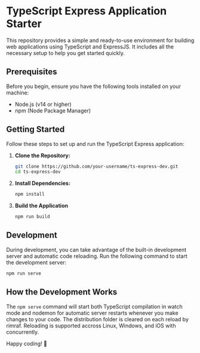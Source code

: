 # TypeScript Express Application Starter

This repository provides a simple and ready-to-use environment for building web applications using TypeScript and ExpressJS. It includes all the necessary setup to help you get started quickly.

## Prerequisites

Before you begin, ensure you have the following tools installed on your machine:

- Node.js (v14 or higher)
- npm (Node Package Manager)

## Getting Started

Follow these steps to set up and run the TypeScript Express application:

1. **Clone the Repository:**

   ```bash
   git clone https://github.com/your-username/ts-express-dev.git
   cd ts-express-dev

2. **Install Dependencies:**

   ```bash
   npm install

3. **Build the Application**

   ```bash
   npm run build

## Development

During development, you can take advantage of the built-in development server and automatic code reloading. Run the following command to start the development server:

   ```bash
   npm run serve
   ```

## How the Development Works
The `npm serve` command will start both TypeScript compilation in watch mode and nodemon for automatic server restarts whenever you make changes to your code. The distribution folder is cleared on each reload by rimraf. Reloading is supported accross Linux, Windows, and iOS with concurrently.

Happy coding! 🚀
